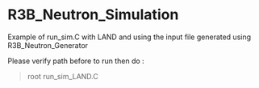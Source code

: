 # R3B_Neutron_Simulation

Example of run_sim.C with LAND and using the input file generated using R3B_Neutron_Generator

Please verify path before to run then do :

>root run_sim_LAND.C
